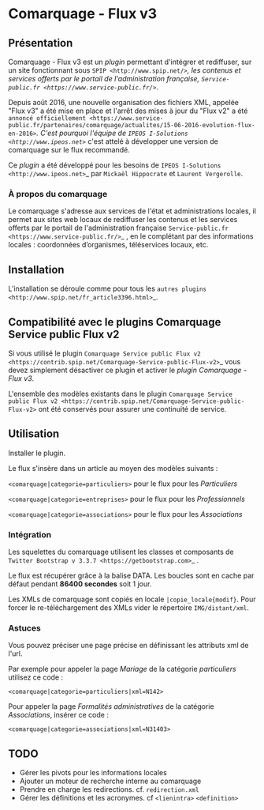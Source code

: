 # Comarquage - Flux v3

## Présentation

Comarquage - Flux v3 est  un *plugin* permettant d'intégrer et rediffuser,
sur un site fonctionnant sous `SPIP <http://www.spip.net/>`_, les contenus et
services offerts par le portail de l'administration française,
`Service-public.fr <https://www.service-public.fr/>`_.

Depuis août 2016, une nouvelle organisation des fichiers XML, appelée
"Flux v3" a été mise en place et l'arrêt des mises à jour du "Flux v2" a été
`annoncé officiellement <https://www.service-public.fr/partenaires/comarquage/actualites/15-06-2016-evolution-flux-en-2016>`_.
C'est pourquoi l'équipe de `IPEOS I-Solutions <http://www.ipeos.net>`_ c'est
attelé à développer une version de comarquage sur le flux recommandé.

Ce *plugin* a été développé pour les besoins de `IPEOS I-Solutions
<http://www.ipeos.net>`_ par `Mickaël Hippocrate` et `Laurent Vergerolle`.

### À propos du comarquage

Le comarquage s'adresse aux services de l'état et administrations locales, il
permet aux sites web locaux de rediffuser les contenus et les services offerts
par le portail de l'administration française
`Service-public.fr <https://www.service-public.fr/>`_ , en le complétant par des
informations locales : coordonnées d’organismes, téléservices locaux, etc.

## Installation

L’installation se déroule comme pour tous les
`autres plugins <http://www.spip.net/fr_article3396.html>`_.

## Compatibilité avec le plugins Comarquage Service public Flux v2

Si vous utilisé le plugin
`Comarquage Service public Flux v2 <https://contrib.spip.net/Comarquage-Service-public-Flux-v2>`_
vous devez simplement désactiver ce plugin et activer le
*plugin Comarquage - Flux v3*.

L'ensemble des modèles existants dans le plugin
`Comarquage Service public Flux v2 <https://contrib.spip.net/Comarquage-Service-public-Flux-v2>`
ont été conservés pour assurer une continuité de service.

## Utilisation

Installer le plugin.

Le flux s'insère dans un article au moyen des modèles suivants :

`<comarquage|categorie=particuliers>` pour le flux pour les *Particuliers*

`<comarquage|categorie=entreprises>` pour le flux pour les *Professionnels*

`<comarquage|categorie=associations>` pour le flux pour les *Associations*

### Intégration

Les squelettes du comarquage utilisent les classes et composants de
`Twitter Bootstrap v 3.3.7 <https://getbootstrap.com>`_ .

Le flux est récupérer grâce à la balise DATA. Les boucles sont en cache
par défaut pendant **86400 secondes** soit 1 jour. 

Les XMLs de comarquage sont copiés en locale `|copie_locale{modif}`. Pour
forcer le re-téléchargement des XMLs vider le répertoire `IMG/distant/xml`.

### Astuces

Vous pouvez préciser une page précise en définissant les attributs xml de l'url.

Par exemple pour appeler la page *Mariage* de la catégorie *particuliers*
utilisez ce code :

`<comarquage|categorie=particuliers|xml=N142>`

Pour appeler la page *Formalités administratives* de la catégorie
*Associations*, insérer ce code :

`<comarquage|categorie=associations|xml=N31403>`

## TODO

- Gérer les pivots pour les informations locales
- Ajouter un moteur de recherche interne au comarquage
- Prendre en charge les redirections. cf. `redirection.xml`
- Gérer les définitions et les acronymes. cf `<lienintra>` `<definition>`
